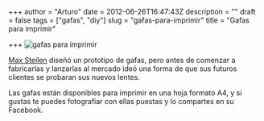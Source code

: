 +++
author = "Arturo"
date = 2012-06-26T16:47:43Z
description = ""
draft = false
tags = ["gafas", "diy"]
slug = "gafas-para-imprimir"
title = "Gafas para imprimir"

+++
![gafas para imprimir](/content/images/2012/06/gafas-imprimir-452x640.jpeg)

[Max Steilen](https://www.facebook.com/Max.St.eilen) diseñó un prototipo de gafas, pero antes de comenzar a fabricarlas y lanzarlas al mercado ideó una forma de que sus futuros clientes se probaran sus nuevos lentes.

Las gafas están disponibles para imprimir en una hoja formato A4, y si gustas te puedes fotografiar con ellas puestas y lo compartes en su Facebook.
